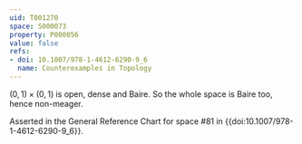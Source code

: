 ```yaml
---
uid: T001270
space: S000073
property: P000056
value: false
refs:
- doi: 10.1007/978-1-4612-6290-9_6
  name: Counterexamples in Topology
---
```


$(0,1) \times (0,1)$ is open, dense and Baire. So the whole space is Baire too, hence non-meager.

Asserted in the General Reference Chart for space #81 in
{{doi:10.1007/978-1-4612-6290-9_6}}.
